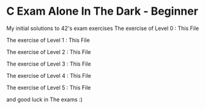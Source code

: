 # C Exam Alone In The Dark - Beginner

My initial solutions to 42's exam exercises
The exercise of Level 0 : This File []()

The exercise of Level 1 : This File []()

The exercise of Level 2 : This File []()

The exercise of Level 3 : This File []()

The exercise of Level 4 : This File []()

The exercise of Level 5 : This File []()

and good luck in The exams :)
